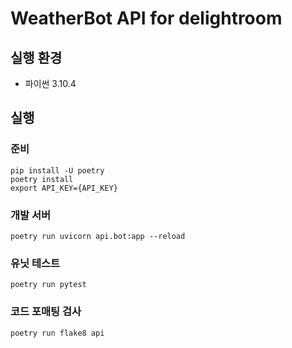# WeatherBot API for delightroom

## 실행 환경

- 파이썬 3.10.4

## 실행

### 준비

```shell
pip install -U poetry
poetry install 
export API_KEY={API_KEY}
```

### 개발 서버

```shell
poetry run uvicorn api.bot:app --reload
```

### 유닛 테스트

```shell
poetry run pytest
```

### 코드 포매팅 검사

```shell
poetry run flake8 api
```
